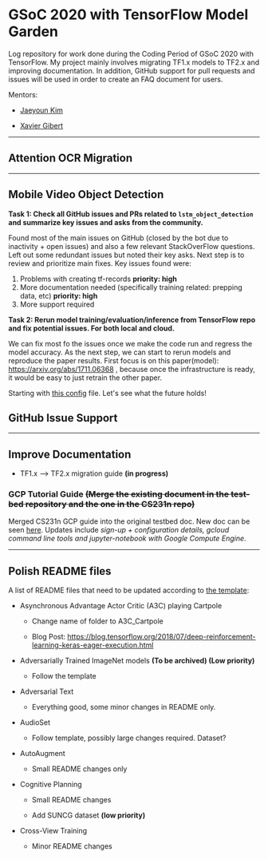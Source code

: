 # GSoC 2020 with TensorFlow Model Garden

Log repository for work done during the Coding Period of GSoC 2020 with TensorFlow. My project mainly involves migrating TF1.x models to TF2.x and improving documentation. In addition, GitHub support for pull requests and issues will be used in order to create an FAQ document for users.

Mentors:

* [Jaeyoun Kim](https://github.com/jaeyounkim)

* [Xavier Gibert](https://github.com/xavigibert)

---

## Attention OCR Migration

---

## Mobile Video Object Detection

**Task 1: Check all GitHub issues and PRs related to `lstm_object_detection` and summarize key issues and asks from the community.**

Found most of the main issues on GitHub (closed by the bot due to inactivity + open issues) and also a few relevant StackOverFlow questions. Left out some redundant issues but noted their key asks. Next step is to review and prioritize main fixes. Key issues found were:

1. Problems with creating tf-records **priority: high**
2. More documentation needed (specifically training related: prepping data, etc) **priority: high**
3. More support required

**Task 2: Rerun model training/evaluation/inference from TensorFlow repo and fix potential issues. For both local and cloud.**

We can fix most fo the issues once we make the code run and regress the model accuracy. As the next step, we can start to rerun models and reproduce the paper results. First focus is on this paper(model): <https://arxiv.org/abs/1711.06368> , because once the infrastructure is ready, it would be easy to just retrain the other paper.

Starting with [this config](https://github.com/tensorflow/models/blob/master/research/lstm_object_detection/configs/lstm_ssd_mobilenet_v1_imagenet.config) file. Let's see what the future holds!

## GitHub Issue Support

---

## Improve Documentation

* TF1.x --> TF2.x migration guide **(in progress)**

### GCP Tutorial Guide ~~(Merge the existing document in the test-bed repository and the one in the CS231n repo)~~

Merged CS231n GCP guide into the original testbed doc. New doc can be seen [here](https://tf-model-garden-testbed.readthedocs.io/en/latest/support/gcp.html). Updates include *sign-up + configuration details, gcloud command line tools and jupyter-notebook with Google Compute Engine*.

---

## Polish README files

A list of README files that need to be updated according to [the template](https://github.com/tensorflow/models/blob/master/.github/README_TEMPLATE.md):

* Asynchronous Advantage Actor Critic (A3C) playing Cartpole
  * Change name of folder to A3C_Cartpole

  * Blog Post: <https://blog.tensorflow.org/2018/07/deep-reinforcement-learning-keras-eager-execution.html>
  
* Adversarially Trained ImageNet models **(To be archived) (Low priority)**
  * Follow the template

* Adversarial Text
  * Everything good, some minor changes in README only.

* AudioSet
  * Follow template, possibly large changes required. Dataset?

* AutoAugment
  * Small README changes only

* Cognitive Planning
  * Small README changes

  * Add SUNCG dataset **(low priority)**

* Cross-View Training
  * Minor README changes
